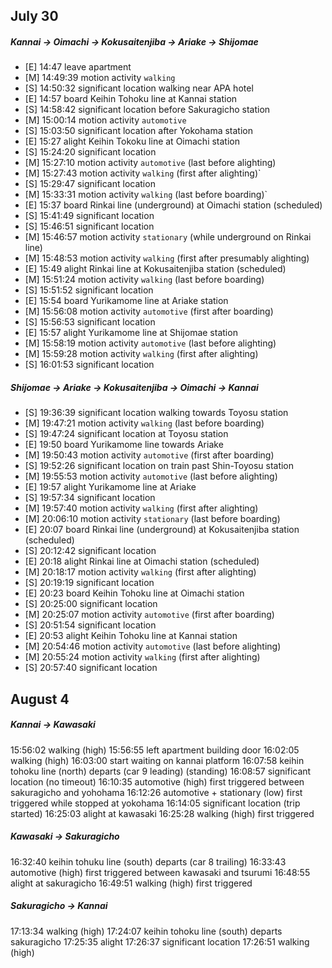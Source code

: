 ## July 30

##### Kannai -> Oimachi -> Kokusaitenjiba -> Ariake -> Shijomae

- [E] 14:47 leave apartment
- [M] 14:49:39 motion activity `walking`
- [S] 14:50:32 significant location walking near APA hotel
- [E] 14:57 board Keihin Tohoku line at Kannai station
- [S] 14:58:42 significant location before Sakuragicho station
- [M] 15:00:14 motion activity `automotive`
- [S] 15:03:50 significant location after Yokohama station
- [E] 15:27 alight Keihin Tokoku line at Oimachi station
- [S] 15:24:20 significant location 
- [M] 15:27:10 motion activity `automotive` (last before alighting)
- [M] 15:27:43 motion activity `walking` (first after alighting)`
- [S] 15:29:47 significant location 
- [M] 15:33:31 motion activity `walking` (last before boarding)`
- [E] 15:37 board Rinkai line (underground) at Oimachi station (scheduled)
- [S] 15:41:49 significant location
- [S] 15:46:51 significant location 
- [M] 15:46:57 motion activity `stationary` (while underground on Rinkai line)
- [M] 15:48:53 motion activity `walking` (first after presumably alighting)
- [E] 15:49 alight Rinkai line at Kokusaitenjiba station (scheduled)
- [M] 15:51:24 motion activity `walking` (last before boarding)
- [S] 15:51:52 significant location 
- [E] 15:54 board Yurikamome line at Ariake station
- [M] 15:56:08 motion activity `automotive` (first after boarding)
- [S] 15:56:53 significant location 
- [E] 15:57 alight Yurikamome line at Shijomae station
- [M] 15:58:19 motion activity `automotive` (last before alighting)
- [M] 15:59:28 motion activity `walking` (first after alighting)
- [S] 16:01:53 significant location 

##### Shijomae -> Ariake -> Kokusaitenjiba -> Oimachi -> Kannai

- [S] 19:36:39 significant location walking towards Toyosu station
- [M] 19:47:21 motion activity `walking` (last before boarding)
- [S] 19:47:24 significant location at Toyosu station
- [E] 19:50 board Yurikamome line towards Ariake
- [M] 19:50:43 motion activity `automotive` (first after boarding)
- [S] 19:52:26 significant location on train past Shin-Toyosu station
- [M] 19:55:53 motion activity `automotive` (last before alighting)
- [E] 19:57 alight Yurikamome line at Ariake
- [S] 19:57:34 significant location 
- [M] 19:57:40 motion activity `walking` (first after alighting)
- [M] 20:06:10 motion activity `stationary` (last before boarding)
- [E] 20:07 board Rinkai line (underground) at Kokusaitenjiba station (scheduled)
- [S] 20:12:42 significant location 
- [E] 20:18 alight Rinkai line at Oimachi station (scheduled)
- [M] 20:18:17 motion activity `walking` (first after alighting)
- [S] 20:19:19 significant location 
- [E] 20:23 board Keihin Tohoku line at Oimachi station
- [S] 20:25:00 significant location 
- [M] 20:25:07 motion activity `automotive` (first after boarding)
- [S] 20:51:54 significant location 
- [E] 20:53 alight Keihin Tohoku line at Kannai station
- [M] 20:54:46 motion activity `automotive` (last before alighting)
- [M] 20:55:24 motion activity `walking` (first after alighting)
- [S] 20:57:40 significant location

## August 4

##### Kannai -> Kawasaki

15:56:02 walking (high)
15:56:55 left apartment building door
16:02:05 walking (high)
16:03:00 start waiting on kannai platform
16:07:58 keihin tohoku line (north) departs (car 9 leading) (standing)
16:08:57 significant location (no timeout)
16:10:35 automotive (high) first triggered between sakuragicho and yohohama
16:12:26 automotive + stationary (low) first triggered while stopped at yokohama
16:14:05 significant location (trip started)
16:25:03 alight at kawasaki
16:25:28 walking (high) first triggered

##### Kawasaki -> Sakuragicho

16:32:40 keihin tohuku line (south) departs (car 8 trailing)
16:33:43 automotive (high) first triggered between kawasaki and tsurumi
16:48:55 alight at sakuragicho
16:49:51 walking (high) first triggered

##### Sakuragicho -> Kannai

17:13:34 walking (high)
17:24:07 keihin tohoku line (south) departs sakuragicho
17:25:35 alight
17:26:37 significant location 
17:26:51 walking (high)